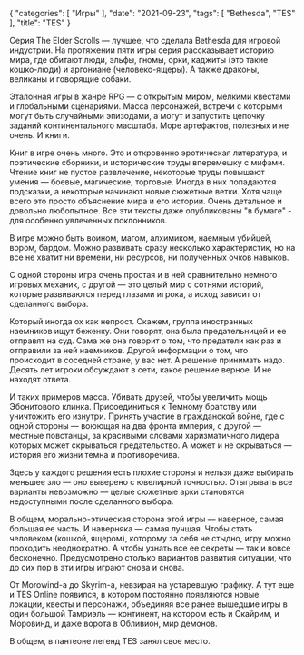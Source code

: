 {
   "categories": [
      "Игры"
   ],
   "date": "2021-09-23",
   "tags": [
      "Bethesda",
      "TES"
   ],
   "title": "TES"
}

Серия The Elder Scrolls — лучшее, что сделала Bethesda для игровой индустрии. На протяжении пяти игры серия рассказывает историю мира, где обитают люди, эльфы, гномы, орки, каджиты (это такие кошко-люди) и аргониане (человеко-ящеры). А также драконы, великаны и говорящие собаки.

Эталонная игры в жанре RPG — с открытым миром, мелкими квестами и глобальными сценариями. Масса персонажей, встречи с которыми могут быть случайными эпизодами, а могут и запустить цепочку заданий континентального масштаба. Море артефактов, полезных и не очень. И книги.

Книг в игре очень много. Это и откровенно эротическая литература, и поэтические сборники, и исторические труды вперемешку с мифами. Чтение книг не пустое развлечение, некоторые труды повышают умения — боевые, магические, торговые. Иногда в них попадаются подсказки, а некоторые начинают новые сюжетные ветки. Хотя чаще всего это просто объяснение мира и его истории. Очень детальное и довольно любопытное. Все эти тексты даже опубликованы "в бумаге" - для особенно увлеченных поклонников.

В игре можно быть воином, магом, алхимиком, наемным убийцей, вором, бардом. Можно развивать сразу несколько характеристик, но на все не хватит ни времени, ни ресурсов, ни полученных очков навыков.

С одной стороны игра очень простая и в ней сравнительно немного игровых механик, с другой — это целый мир с сотнями историй, которые развиваются перед глазами игрока, а исход зависит от сделанного выбора.

Который иногда ох как непрост. Скажем, группа иностранных наемников ищут беженку. Они говорят, она была предательницей и ее отправят на суд. Сама же она говорит о том, что предатели как раз и отправили за ней наемников. Другой информации о том, что происходит в соседней стране, у вас нет. А решение принимать надо. Десять лет игроки обсуждают в сети, какое решение верное. И не находят ответа.

И таких примеров масса. Убивать друзей, чтобы увеличить мощь Эбонитового клинка. Присоединиться к Темному братству или уничтожить его изнутри. Принять участие в гражданской войне, где с одной стороны — воюющая на два фронта империя, с другой — местные повстанцы, за красивыми словами харизматичного лидера которых может скрываться предательство. А может и не скрываться — история его жизни темна и противоречива.

Здесь у каждого решения есть плохие стороны и нельзя даже выбирать меньшее зло — оно выверено с ювелирной точностью. Отыгрывать все варианты невозможно — целые сюжетные арки становятся недоступными после сделанного выбора.

В общем, морально-этическая сторона этой игры — наверное, самая большая ее часть. И наверняка — самая лучшая. Чтобы стать человеком (кошкой, ящером), которому за себя не стыдно, игру можно проходить неоднократно. А чтобы узнать все ее секреты — так и вовсе бесконечно. Предусмотрено столько вариантов развития ситуации, что до сих пор в эти игры играют снова и снова.

От Morowind-а до Skyrim-а, невзирая на устаревшую графику. А тут еще и TES Online появился, в котором постоянно появляются новые локации, квесты и персонажи, объединяя все ранее вышедшие игры в один большой Тамриэль — континент, на котором есть и Скайрим, и Моровинд, и даже ворота в Обливион, мир демонов.

В общем, в пантеоне легенд TES занял свое место.
